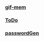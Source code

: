 ### [gif-mem](https://infraket.github.io/frontmix/cssMemSlider/ "mem")


### [ToDo](https://infraket.github.io/frontmix/ToDo/ "todo")

### [passwordGen](https://infraket.github.io/frontmix/passwordGen/ "generate")
